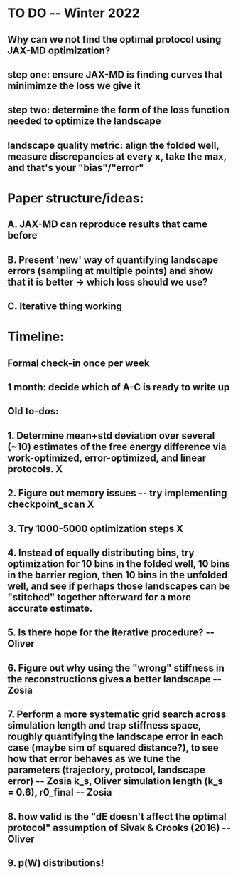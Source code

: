 # TO DO -- Winter 2022

## Why can we not find the optimal protocol using JAX-MD optimization?
## step one: ensure JAX-MD is finding curves that minimimze the loss we give it
## step two: determine the form of the loss function needed to optimize the landscape
## landscape quality metric: align the folded well, measure discrepancies at every x, take the max, and that's your "bias"/"error"
# Paper structure/ideas:

## A. JAX-MD can reproduce results that came before
## B. Present 'new' way of quantifying landscape errors (sampling at multiple points) and show that it is better -> which loss should we use?
## C. Iterative thing working

# Timeline:

## Formal check-in once per week
## 1 month: decide which of A-C is ready to write up


## Old to-dos:

## 1. Determine mean+std deviation over several (~10) estimates of the free energy difference via work-optimized, error-optimized, and linear protocols. X
## 2. Figure out memory issues -- try implementing checkpoint_scan X
## 3. Try 1000-5000 optimization steps X
## 4. Instead of equally distributing bins, try optimization for 10 bins in the folded well, 10 bins in the barrier region, then 10 bins in the unfolded well, and see if perhaps those landscapes can be "stitched" together afterward for a more accurate estimate. 
## 5. Is there hope for the iterative procedure? -- Oliver
## 6. Figure out why using the "wrong" stiffness in the reconstructions gives a better landscape --Zosia
## 7. Perform a more systematic grid search across simulation length and trap stiffness space, roughly quantifying the landscape error in each case (maybe sim of squared distance?),  to see how that error behaves as we tune the parameters (trajectory, protocol, landscape error) -- Zosia k_s, Oliver simulation length (k_s = 0.6), r0_final -- Zosia
## 8. how valid is the "dE doesn't affect the optimal protocol" assumption of Sivak & Crooks (2016) --Oliver
## 9. p(W) distributions! 
